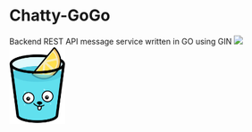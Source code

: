 # Chatty-GoGo
Backend REST API message service written in GO using GIN
<img src="https://blog.golang.org/gopher/gopher.png">
<img src="https://raw.githubusercontent.com/gin-gonic/logo/master/color.png" width="100" height="140">
